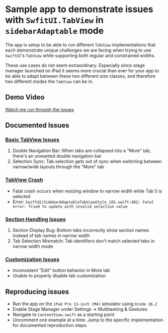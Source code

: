 # Sample app to demonstrate issues with `SwfitUI.TabView` in `sidebarAdaptable` mode

The app is setup to be able to run different `TabView` implementations that each demonstrate unique challenges
we are facing when trying to use `SwiftUI`'s `TabView` while supporting both regular and constrained widths.

These use cases do not seem extraordinary. Especially since stage manager launched on iPad it seems more crucial than
ever for your app to be able to adapt between these two different size classes, and therefore two different
modes the `TabView` can be in.

## Demo Video
[Watch me run through the issues](Demo.mov)

## Documented Issues

### [Basic TabView Issues](TabViewSample/Samples/TabViewBasic.swift)
1. Double Navigation Bar: When tabs are collapsed into a "More" tab, there's an unwanted double navigation bar
2. Selection Sync: Tab selection gets out of sync when switching between narrow/wide layouts through the "More" tab

### [TabView Crash](TabViewSample/Samples/TabViewCrash.swift)
- Fatal crash occurs when resizing window to narrow width while Tab 5 is selected
- Error: `SwiftUI/SidebarAdaptableTabViewStyle_iOS.swift:482: Fatal error: Tried to update with invalid selection value`

### [Section Handling Issues](TabViewSample/Samples/TabViewSectionsMishandled.swift)
1. Section Display Bug: Bottom tabs incorrectly show section names instead of tab names in narrow width
2. Tab Selection Mismatch: Tab identifiers don't match selected tabs in narrow width mode

### [Customization Issues](TabViewSample/Samples/TabViewDisableCustomization.swift)
- Inconsistent "Edit" button behavior in More tab
- Unable to properly disable tab customization
        
## Reproducing issues

- Run the app on the `iPad Pro 13-inch (M4)` simulator using `Xcode 16.2`
- Enable Stage Manager under Settings -> Multitasking & Gestures
- Navigate to `ContentView.swift` as a starting point
- Uncomment one example at a time. Jump to the specific implementation for documented reproduction steps.
